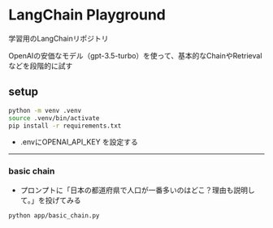 # LangChain Playground

学習用のLangChainリポジトリ

OpenAIの安価なモデル（gpt-3.5-turbo）を使って、基本的なChainやRetrievalなどを段階的に試す

## setup

```bash
python -m venv .venv
source .venv/bin/activate
pip install -r requirements.txt
```
* .envにOPENAI_API_KEY を設定する

---

### basic chain
* プロンプトに「日本の都道府県で人口が一番多いのはどこ？理由も説明して。」を投げてみる
```bash
python app/basic_chain.py
```